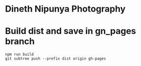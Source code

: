 # Dineth Nipunya Photography

# Build dist and save in gn_pages branch
```shell
npm run build
git subtree push --prefix dist origin gh-pages
```